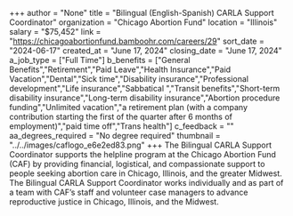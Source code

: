 +++
author = "None"
title = "Bilingual (English-Spanish) CARLA Support Coordinator"
organization = "Chicago Abortion Fund"
location = "Illinois"
salary = "$75,452"
link = "https://chicagoabortionfund.bamboohr.com/careers/29"
sort_date = "2024-06-17"
created_at = "June 17, 2024"
closing_date = "June 17, 2024"
a_job_type = ["Full Time"]
b_benefits = ["General Benefits","Retirement","Paid Leave","Health Insurance","Paid Vacation","Dental","Sick time","Disability insurance","Professional development","Life insurance","Sabbatical ","Transit benefits","Short-term disability insurance","Long-term disability insurance","Abortion procedure funding","Unlimited vacation","a retirement plan (with a company contribution starting the first of the quarter after 6 months of employment)","paid time off","Trans health"]
c_feedback = ""
aa_degrees_required = "No degree required"
thumbnail = "../../images/caflogo_e6e2ed83.png"
+++
The Bilingual CARLA Support Coordinator supports the helpline program at the Chicago Abortion Fund (CAF) by providing financial, logistical, and compassionate support to people seeking abortion care in Chicago, Illinois, and the greater Midwest. The Bilingual CARLA Support Coordinator works individually and as part of a team with CAF’s staff and volunteer case managers to advance reproductive justice in Chicago, Illinois, and the Midwest. 